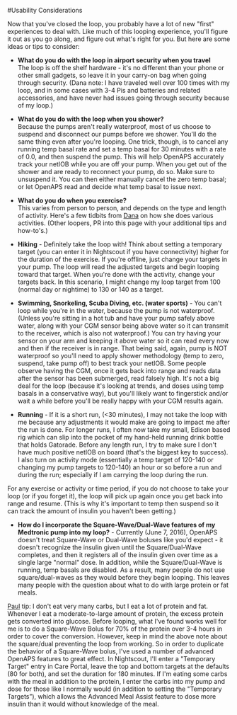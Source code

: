 #Usability Considerations

Now that you've closed the loop, you probably have a lot of new "first" experiences to deal with. Like much of this looping experience, you'll figure it out as you go along, and figure out what's right for you. But here are some ideas or tips to consider:

* **What do you do with the loop in airport security when you travel**
<br> The loop is off the shelf hardware - it's no different than your phone or other small gadgets, so leave it in your carry-on bag when going through security. (Dana note: I have traveled well over 100 times with my loop, and in some cases with 3-4 Pis and batteries and related accessories, and have never had issues going through security because of my loop.)

* **What do you do with the loop when you shower?**
<br>Because the pumps aren't really waterproof, most of us choose to suspend and disconnect our pumps before we shower. You'll do the same thing even after you're looping. One trick, though, is to cancel any running temp basal rate and set a temp basal for 30 minutes with a rate of 0.0, and then suspend the pump. This will help OpenAPS accurately track your netIOB while you are off your pump. When you get out of the shower and are ready to reconnect your pump, do so. Make sure to unsuspend it. You can then either manually cancel the zero temp basal; or let OpenAPS read and decide what temp basal to issue next.

* **What do you do when you exercise?**
<br>This varies from person to person, and depends on the type and length of activity.  Here's a few tidbits from [Dana](http://twitter.com/danamlewis) on how she does various activities. (Other loopers, PR into this page with your additional tips and how-to's.)<br>
 * **Hiking** - Definitely take the loop with! Think about setting a temporary target (you can enter it in Nightscout if you have connectivity) higher for the duration of the exercise. If you're offline, just change your targets in your pump. The loop will read the adjusted targets and begin looping toward that target. When you're done with the activity, change your targets back. In this scenario, I might change my loop target from 100 (normal day or nightime) to 130 or 140 as a target. 
 * **Swimming, Snorkeling, Scuba Diving, etc. (water sports)** - You can't loop while you're in the water, because the pump is not waterproof. (Unless you're sitting in a hot tub and have your pump safely above water, along with your CGM sensor being above water so it can transmit to the receiver, which is also not waterproof.)  You can try having your sensor on your arm and keeping it above water so it can read every now and then if the receiver is in range. That being said, again, pump is NOT waterproof so you'll need to apply shower methodology (temp to zero, suspend, take pump off) to best track your netIOB. Some people observe having the CGM, once it gets back into range and reads data after the sensor has been submerged, read falsely high. It's not a big deal for the loop (because it's looking at trends, and doses using temp basals in a conservative way), but you'll likely want to fingerstick and/or wait a while before you'll be really happy with your CGM results again. 
 
 * **Running** - If it is a short run, (<30 minutes), I may not take the loop with me because any adjustments it would make are going to impact me after the run is done. For longer runs, I often now take my small, Edison based rig which can slip into the pocket of my hand-held running drink bottle that holds Gatorade. Before any length run, I try to make sure I don't have much positive netIOB on board (that's the biggest key to success). I also turn on activity mode (essentially a temp target of 120-140 or changing my pump targets to 120-140) an hour or so before a run and during the run; especially if I am carrying the loop during the run. 
 
 For any exercise or activity or time period, if you do not choose to take your loop (or if you forget it), the loop will pick up again once you get back into range and resume. (This is why it's important to temp then suspend so it can track the amount of insulin you haven't been getting.) 
 
* **How do I incorporate the Square-Wave/Dual-Wave features of my Medtronic pump into my loop?** - Currently (June 7, 2016), OpenAPS doesn't treat Square-Wave or Dual-Wave boluses like you'd expect - it doesn't recognize the insulin given until the Square/Dual-Wave completes, and then it registers all of the insulin given over time as a single large "normal" dose. In addition, while the Square/Dual-Wave is running, temp basals are disabled. As a result, many people do not use square/dual-waves as they would before they begin looping. This leaves many people with the question about what to do with large protein or fat meals.

[Paul](https://github.com/Spazholio/) tip: I don't eat very many carbs, but I eat a lot of protein and fat. Whenever I eat a moderate-to-large amount of protein, the excess protein gets converted into glucose. Before looping, what I've found works well for me is to do a Square-Wave Bolus for 70% of the protein over 3-4 hours in order to cover the conversion. However, keep in mind the above note about the square/dual preventing the loop from working. So in order to duplicate the behavior of a Square-Wave bolus, I've used a number of advanced OpenAPS features to great effect. In Nightscout, I'll enter a "Temporary Target" entry in Care Portal, leave the top and bottom targets at the defaults (80 for both), and set the duration for 180 minutes. If I'm eating some carbs with the meal in addition to the protein, I enter the carbs into my pump and dose for those like I normally would (in addition to setting the "Temporary Targets”), which allows the Advanced Meal Assist feature to dose more insulin than it would without knowledge of the meal.
